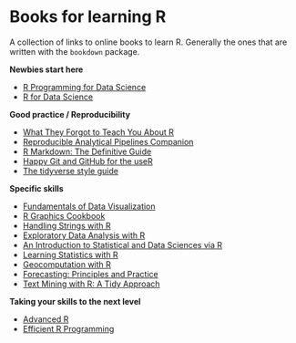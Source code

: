 # Books for learning R
A collection of links to online books to learn R. Generally the ones that are written with the `bookdown` package.

**Newbies start here**
* [R Programming for Data Science](https://bookdown.org/rdpeng/rprogdatascience/)
* [R for Data Science](http://r4ds.had.co.nz/)

**Good practice / Reproducibility**
* [What They Forgot to Teach You About R](https://whattheyforgot.org/)
* [Reproducible Analytical Pipelines Companion](https://ukgovdatascience.github.io/rap_companion/)
* [R Markdown: The Definitive Guide](https://bookdown.org/yihui/rmarkdown/)
* [Happy Git and GitHub for the useR](http://happygitwithr.com/)
* [The tidyverse style guide](http://style.tidyverse.org/)

**Specific skills**
* [Fundamentals of Data Visualization](https://serialmentor.com/dataviz/)
* [R Graphics Cookbook](https://r-graphics.org/)
* [Handling Strings with R](https://www.gastonsanchez.com/r4strings/)
* [Exploratory Data Analysis with R](https://bookdown.org/rdpeng/exdata/)
* [An Introduction to Statistical and Data Sciences via R](https://moderndive.com/)
* [Learning Statistics with R](https://learningstatisticswithr.com/book/)
* [Geocomputation with R](https://geocompr.robinlovelace.net/)
* [Forecasting: Principles and Practice](https://otexts.com/fpp2/)
* [Text Mining with R: A Tidy Approach](https://www.tidytextmining.com/)

**Taking your skills to the next level**
* [Advanced R](https://adv-r.hadley.nz/)
* [Efficient R Programming](https://bookdown.org/csgillespie/efficientR/)
